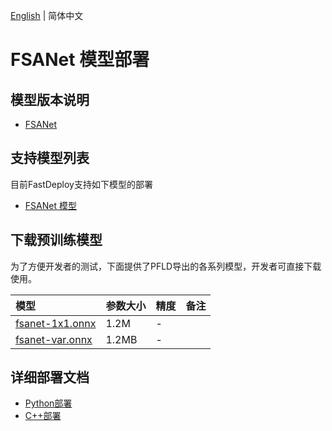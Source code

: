 [English](README_EN.md) | 简体中文
# FSANet 模型部署

## 模型版本说明

- [FSANet](https://github.com/omasaht/headpose-fsanet-pytorch/commit/002549c)

## 支持模型列表

目前FastDeploy支持如下模型的部署

- [FSANet 模型](https://github.com/omasaht/headpose-fsanet-pytorch)

## 下载预训练模型

为了方便开发者的测试，下面提供了PFLD导出的各系列模型，开发者可直接下载使用。

| 模型                                                               | 参数大小    | 精度    | 备注 |
|:---------------------------------------------------------------- |:----- |:----- | :------ |
| [fsanet-1x1.onnx](https://bj.bcebos.com/paddlehub/fastdeploy/fsanet-1x1.onnx) | 1.2M | - |
| [fsanet-var.onnx](https://bj.bcebos.com/paddlehub/fastdeploy/fsanet-var.onnx) | 1.2MB | - |

## 详细部署文档

- [Python部署](python)
- [C++部署](cpp)
